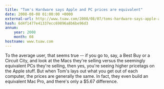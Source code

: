 ```yaml
---
title: "Tom's Hardware says Apple and PC prices are equivalent"
date: 2008-08-08 01:00:00 +0000
external-url: http://www.tuaw.com/2008/08/07/toms-hardware-says-apple-and-pc-prices-are-equivalent/
hash: 6d4f1477e41337ecc69896a8b6be96d3
annum:
    year: 2008
    month: 08
hostname: www.tuaw.com
---
```


To the average user, that seems true -- if you go to, say, a Best Buy or a Circuit City, and look at the Macs they're selling versus the seemingly equivalent PCs they're selling, then yes, you're seeing higher pricetags on the Apple stuff. But when Tom's lays out what you get out of each computer, the prices are generally the same. In fact, they even build an equivalent Mac Pro, and there's only a $5.67 difference.
